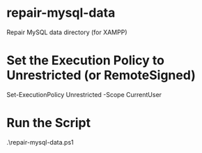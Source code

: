 # repair-mysql-data
Repair MySQL data directory (for XAMPP)

# Set the Execution Policy to Unrestricted (or RemoteSigned)
Set-ExecutionPolicy Unrestricted -Scope CurrentUser

# Run the Script
.\repair-mysql-data.ps1
